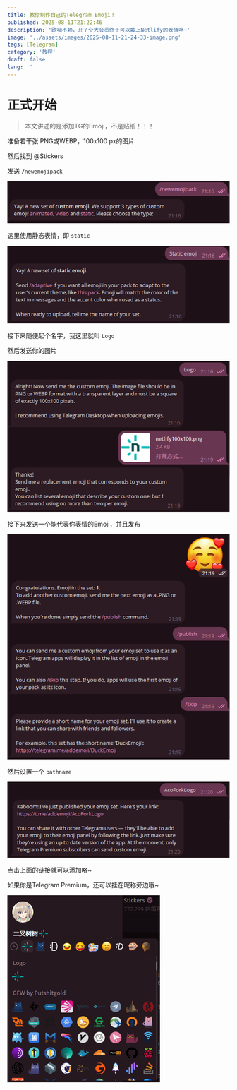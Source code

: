 ```yaml
---
title: 教你制作自己的Telegram Emoji！
published: 2025-08-11T21:22:46
description: '欧呦不赖，开了个大会员终于可以戴上Netlify的表情咯~'
image: '../assets/images/2025-08-11-21-24-33-image.png'
tags: [Telegram]
category: '教程'
draft: false 
lang: ''
---
```


# 正式开始

> 本文讲述的是添加TG的Emoji，不是贴纸！！！

准备若干张 PNG或WEBP，100x100 px的图片

然后找到 @Stickers

发送 `/newemojipack` 

![](../assets/images/2025-08-11-21-28-30-image.png)

这里使用静态表情，即 `static` 

![](../assets/images/2025-08-11-21-28-53-image.png)

接下来随便起个名字，我这里就叫 `Logo` 

然后发送你的图片

![](../assets/images/2025-08-11-21-29-20-image.png)

接下来发送一个能代表你表情的Emoji，并且发布

![](../assets/images/2025-08-11-21-30-19-image.png)

然后设置一个 `pathname` 

![](../assets/images/2025-08-11-21-30-37-image.png)

点击上面的链接就可以添加咯~

如果你是Telegram Premium，还可以挂在昵称旁边哦~

![](../assets/images/2025-08-11-21-31-21-image.png)
